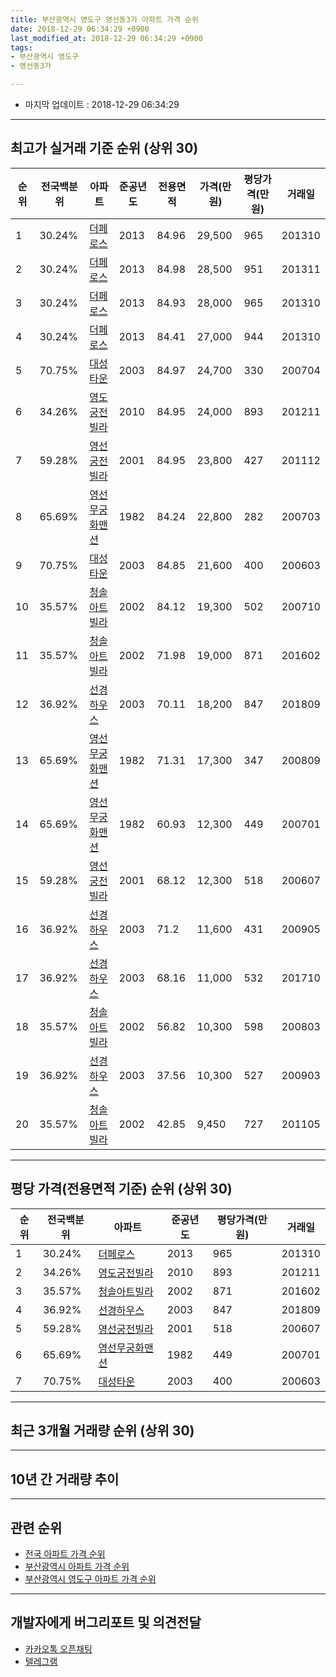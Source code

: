 ```yaml
---
title: 부산광역시 영도구 영선동3가 아파트 가격 순위
date: 2018-12-29 06:34:29 +0900
last_modified_at: 2018-12-29 06:34:29 +0900
tags:
- 부산광역시 영도구
- 영선동3가

---
```


* 마지막 업데이트 : 2018-12-29 06:34:29

---

## 최고가 실거래 기준 순위 (상위 30)


|순위|전국백분위|아파트|준공년도|전용면적|가격(만원)|평당가격(만원)|거래일|
|---|---|---|---|---|---|---|---|
|1|30.24%|[더페로스](https://search.naver.com/search.naver?query=%EB%B6%80%EC%82%B0%EA%B4%91%EC%97%AD%EC%8B%9C+%EC%98%81%EB%8F%84%EA%B5%AC+%EC%98%81%EC%84%A0%EB%8F%993%EA%B0%80+%EB%8D%94%ED%8E%98%EB%A1%9C%EC%8A%A4)|2013|84.96|29,500|965|201310|
|2|30.24%|[더페로스](https://search.naver.com/search.naver?query=%EB%B6%80%EC%82%B0%EA%B4%91%EC%97%AD%EC%8B%9C+%EC%98%81%EB%8F%84%EA%B5%AC+%EC%98%81%EC%84%A0%EB%8F%993%EA%B0%80+%EB%8D%94%ED%8E%98%EB%A1%9C%EC%8A%A4)|2013|84.98|28,500|951|201311|
|3|30.24%|[더페로스](https://search.naver.com/search.naver?query=%EB%B6%80%EC%82%B0%EA%B4%91%EC%97%AD%EC%8B%9C+%EC%98%81%EB%8F%84%EA%B5%AC+%EC%98%81%EC%84%A0%EB%8F%993%EA%B0%80+%EB%8D%94%ED%8E%98%EB%A1%9C%EC%8A%A4)|2013|84.93|28,000|965|201310|
|4|30.24%|[더페로스](https://search.naver.com/search.naver?query=%EB%B6%80%EC%82%B0%EA%B4%91%EC%97%AD%EC%8B%9C+%EC%98%81%EB%8F%84%EA%B5%AC+%EC%98%81%EC%84%A0%EB%8F%993%EA%B0%80+%EB%8D%94%ED%8E%98%EB%A1%9C%EC%8A%A4)|2013|84.41|27,000|944|201310|
|5|70.75%|[대성타운](https://search.naver.com/search.naver?query=%EB%B6%80%EC%82%B0%EA%B4%91%EC%97%AD%EC%8B%9C+%EC%98%81%EB%8F%84%EA%B5%AC+%EC%98%81%EC%84%A0%EB%8F%993%EA%B0%80+%EB%8C%80%EC%84%B1%ED%83%80%EC%9A%B4)|2003|84.97|24,700|330|200704|
|6|34.26%|[영도궁전빌라](https://search.naver.com/search.naver?query=%EB%B6%80%EC%82%B0%EA%B4%91%EC%97%AD%EC%8B%9C+%EC%98%81%EB%8F%84%EA%B5%AC+%EC%98%81%EC%84%A0%EB%8F%993%EA%B0%80+%EC%98%81%EB%8F%84%EA%B6%81%EC%A0%84%EB%B9%8C%EB%9D%BC)|2010|84.95|24,000|893|201211|
|7|59.28%|[영선궁전빌라](https://search.naver.com/search.naver?query=%EB%B6%80%EC%82%B0%EA%B4%91%EC%97%AD%EC%8B%9C+%EC%98%81%EB%8F%84%EA%B5%AC+%EC%98%81%EC%84%A0%EB%8F%993%EA%B0%80+%EC%98%81%EC%84%A0%EA%B6%81%EC%A0%84%EB%B9%8C%EB%9D%BC)|2001|84.95|23,800|427|201112|
|8|65.69%|[영선무궁화맨션](https://search.naver.com/search.naver?query=%EB%B6%80%EC%82%B0%EA%B4%91%EC%97%AD%EC%8B%9C+%EC%98%81%EB%8F%84%EA%B5%AC+%EC%98%81%EC%84%A0%EB%8F%993%EA%B0%80+%EC%98%81%EC%84%A0%EB%AC%B4%EA%B6%81%ED%99%94%EB%A7%A8%EC%85%98)|1982|84.24|22,800|282|200703|
|9|70.75%|[대성타운](https://search.naver.com/search.naver?query=%EB%B6%80%EC%82%B0%EA%B4%91%EC%97%AD%EC%8B%9C+%EC%98%81%EB%8F%84%EA%B5%AC+%EC%98%81%EC%84%A0%EB%8F%993%EA%B0%80+%EB%8C%80%EC%84%B1%ED%83%80%EC%9A%B4)|2003|84.85|21,600|400|200603|
|10|35.57%|[청솔아트빌라](https://search.naver.com/search.naver?query=%EB%B6%80%EC%82%B0%EA%B4%91%EC%97%AD%EC%8B%9C+%EC%98%81%EB%8F%84%EA%B5%AC+%EC%98%81%EC%84%A0%EB%8F%993%EA%B0%80+%EC%B2%AD%EC%86%94%EC%95%84%ED%8A%B8%EB%B9%8C%EB%9D%BC)|2002|84.12|19,300|502|200710|
|11|35.57%|[청솔아트빌라](https://search.naver.com/search.naver?query=%EB%B6%80%EC%82%B0%EA%B4%91%EC%97%AD%EC%8B%9C+%EC%98%81%EB%8F%84%EA%B5%AC+%EC%98%81%EC%84%A0%EB%8F%993%EA%B0%80+%EC%B2%AD%EC%86%94%EC%95%84%ED%8A%B8%EB%B9%8C%EB%9D%BC)|2002|71.98|19,000|871|201602|
|12|36.92%|[선경하우스](https://search.naver.com/search.naver?query=%EB%B6%80%EC%82%B0%EA%B4%91%EC%97%AD%EC%8B%9C+%EC%98%81%EB%8F%84%EA%B5%AC+%EC%98%81%EC%84%A0%EB%8F%993%EA%B0%80+%EC%84%A0%EA%B2%BD%ED%95%98%EC%9A%B0%EC%8A%A4)|2003|70.11|18,200|847|201809|
|13|65.69%|[영선무궁화맨션](https://search.naver.com/search.naver?query=%EB%B6%80%EC%82%B0%EA%B4%91%EC%97%AD%EC%8B%9C+%EC%98%81%EB%8F%84%EA%B5%AC+%EC%98%81%EC%84%A0%EB%8F%993%EA%B0%80+%EC%98%81%EC%84%A0%EB%AC%B4%EA%B6%81%ED%99%94%EB%A7%A8%EC%85%98)|1982|71.31|17,300|347|200809|
|14|65.69%|[영선무궁화맨션](https://search.naver.com/search.naver?query=%EB%B6%80%EC%82%B0%EA%B4%91%EC%97%AD%EC%8B%9C+%EC%98%81%EB%8F%84%EA%B5%AC+%EC%98%81%EC%84%A0%EB%8F%993%EA%B0%80+%EC%98%81%EC%84%A0%EB%AC%B4%EA%B6%81%ED%99%94%EB%A7%A8%EC%85%98)|1982|60.93|12,300|449|200701|
|15|59.28%|[영선궁전빌라](https://search.naver.com/search.naver?query=%EB%B6%80%EC%82%B0%EA%B4%91%EC%97%AD%EC%8B%9C+%EC%98%81%EB%8F%84%EA%B5%AC+%EC%98%81%EC%84%A0%EB%8F%993%EA%B0%80+%EC%98%81%EC%84%A0%EA%B6%81%EC%A0%84%EB%B9%8C%EB%9D%BC)|2001|68.12|12,300|518|200607|
|16|36.92%|[선경하우스](https://search.naver.com/search.naver?query=%EB%B6%80%EC%82%B0%EA%B4%91%EC%97%AD%EC%8B%9C+%EC%98%81%EB%8F%84%EA%B5%AC+%EC%98%81%EC%84%A0%EB%8F%993%EA%B0%80+%EC%84%A0%EA%B2%BD%ED%95%98%EC%9A%B0%EC%8A%A4)|2003|71.2|11,600|431|200905|
|17|36.92%|[선경하우스](https://search.naver.com/search.naver?query=%EB%B6%80%EC%82%B0%EA%B4%91%EC%97%AD%EC%8B%9C+%EC%98%81%EB%8F%84%EA%B5%AC+%EC%98%81%EC%84%A0%EB%8F%993%EA%B0%80+%EC%84%A0%EA%B2%BD%ED%95%98%EC%9A%B0%EC%8A%A4)|2003|68.16|11,000|532|201710|
|18|35.57%|[청솔아트빌라](https://search.naver.com/search.naver?query=%EB%B6%80%EC%82%B0%EA%B4%91%EC%97%AD%EC%8B%9C+%EC%98%81%EB%8F%84%EA%B5%AC+%EC%98%81%EC%84%A0%EB%8F%993%EA%B0%80+%EC%B2%AD%EC%86%94%EC%95%84%ED%8A%B8%EB%B9%8C%EB%9D%BC)|2002|56.82|10,300|598|200803|
|19|36.92%|[선경하우스](https://search.naver.com/search.naver?query=%EB%B6%80%EC%82%B0%EA%B4%91%EC%97%AD%EC%8B%9C+%EC%98%81%EB%8F%84%EA%B5%AC+%EC%98%81%EC%84%A0%EB%8F%993%EA%B0%80+%EC%84%A0%EA%B2%BD%ED%95%98%EC%9A%B0%EC%8A%A4)|2003|37.56|10,300|527|200903|
|20|35.57%|[청솔아트빌라](https://search.naver.com/search.naver?query=%EB%B6%80%EC%82%B0%EA%B4%91%EC%97%AD%EC%8B%9C+%EC%98%81%EB%8F%84%EA%B5%AC+%EC%98%81%EC%84%A0%EB%8F%993%EA%B0%80+%EC%B2%AD%EC%86%94%EC%95%84%ED%8A%B8%EB%B9%8C%EB%9D%BC)|2002|42.85|9,450|727|201105|


---

## 평당 가격(전용면적 기준) 순위 (상위 30)


|순위|전국백분위|아파트|준공년도|평당가격(만원)|거래일|
|---|---|---|---|---|---|
|1|30.24%|[더페로스](https://search.naver.com/search.naver?query=%EB%B6%80%EC%82%B0%EA%B4%91%EC%97%AD%EC%8B%9C+%EC%98%81%EB%8F%84%EA%B5%AC+%EC%98%81%EC%84%A0%EB%8F%993%EA%B0%80+%EB%8D%94%ED%8E%98%EB%A1%9C%EC%8A%A4)|2013|965|201310|
|2|34.26%|[영도궁전빌라](https://search.naver.com/search.naver?query=%EB%B6%80%EC%82%B0%EA%B4%91%EC%97%AD%EC%8B%9C+%EC%98%81%EB%8F%84%EA%B5%AC+%EC%98%81%EC%84%A0%EB%8F%993%EA%B0%80+%EC%98%81%EB%8F%84%EA%B6%81%EC%A0%84%EB%B9%8C%EB%9D%BC)|2010|893|201211|
|3|35.57%|[청솔아트빌라](https://search.naver.com/search.naver?query=%EB%B6%80%EC%82%B0%EA%B4%91%EC%97%AD%EC%8B%9C+%EC%98%81%EB%8F%84%EA%B5%AC+%EC%98%81%EC%84%A0%EB%8F%993%EA%B0%80+%EC%B2%AD%EC%86%94%EC%95%84%ED%8A%B8%EB%B9%8C%EB%9D%BC)|2002|871|201602|
|4|36.92%|[선경하우스](https://search.naver.com/search.naver?query=%EB%B6%80%EC%82%B0%EA%B4%91%EC%97%AD%EC%8B%9C+%EC%98%81%EB%8F%84%EA%B5%AC+%EC%98%81%EC%84%A0%EB%8F%993%EA%B0%80+%EC%84%A0%EA%B2%BD%ED%95%98%EC%9A%B0%EC%8A%A4)|2003|847|201809|
|5|59.28%|[영선궁전빌라](https://search.naver.com/search.naver?query=%EB%B6%80%EC%82%B0%EA%B4%91%EC%97%AD%EC%8B%9C+%EC%98%81%EB%8F%84%EA%B5%AC+%EC%98%81%EC%84%A0%EB%8F%993%EA%B0%80+%EC%98%81%EC%84%A0%EA%B6%81%EC%A0%84%EB%B9%8C%EB%9D%BC)|2001|518|200607|
|6|65.69%|[영선무궁화맨션](https://search.naver.com/search.naver?query=%EB%B6%80%EC%82%B0%EA%B4%91%EC%97%AD%EC%8B%9C+%EC%98%81%EB%8F%84%EA%B5%AC+%EC%98%81%EC%84%A0%EB%8F%993%EA%B0%80+%EC%98%81%EC%84%A0%EB%AC%B4%EA%B6%81%ED%99%94%EB%A7%A8%EC%85%98)|1982|449|200701|
|7|70.75%|[대성타운](https://search.naver.com/search.naver?query=%EB%B6%80%EC%82%B0%EA%B4%91%EC%97%AD%EC%8B%9C+%EC%98%81%EB%8F%84%EA%B5%AC+%EC%98%81%EC%84%A0%EB%8F%993%EA%B0%80+%EB%8C%80%EC%84%B1%ED%83%80%EC%9A%B4)|2003|400|200603|


---

## 최근 3개월 거래량 순위 (상위 30)


<div style="width:100%;">
    <canvas id="deal_count_ranking" height="250"></canvas>
</div>


<script>
new Chart(document.getElementById("deal_count_ranking"), {
    type: 'horizontalBar',
    data: {
        labels: ['영선무궁화맨션'],
        datasets: [{
            label: '실거래 수',
            data: [1],
            borderColor: "rgba(255, 0, 128, 1)",
            backgroundColor: "rgba(255, 0, 128, 0.5)",
            fill: false,
        }]
    },
    options: {
        responsive: true,
        title: {
            display: true,
            text: '최근 3개월 거래량 순위'
        },
        tooltips: {
            mode: 'index',
            intersect: false,
            callbacks: {
                title: function(tooltipItems, data) {
                    return "실거래 수:";
                },
                label: function(tooltipItem, data) {
                    return data.labels[tooltipItem.index] + ": " + tooltipItem.xLabel;
                }
            }
        },
        hover: {
            mode: 'nearest',
            intersect: true
        },
        scales: {
            xAxes: [{
                display: true,
                scaleLabel: {
                    display: true,
                    labelString: '실거래 수'
                },
                ticks: {
                    suggestedMin: 0,
                }
            }],
            yAxes: [{
                display: true,
                ticks: {
                    autoSkip: false,
                    callback: function(value, index, values) {
                        if (value.length > 15)
                            return value.substr(0, 13) + "...";
                        else
                            return value;
                    }
                },
                scaleLabel: {
                    display: false,
                }
            }]
        }
    }
});

</script>


---

## 10년 간 거래량 추이


<div style="width:100%;">
    <canvas id="deal_progress" height="250"></canvas>
</div>

<script>
new Chart(document.getElementById("deal_progress"), {
    type: 'line',
    data: {
        labels: ['200812','200901','200902','200903','200904','200905','200906','200907','200908','200909','200910','200911','200912','201001','201002','201003','201004','201005','201006','201007','201008','201009','201010','201011','201012','201101','201102','201103','201104','201105','201106','201107','201108','201109','201110','201111','201112','201201','201202','201203','201204','201205','201206','201207','201208','201209','201210','201211','201212','201301','201302','201303','201304','201305','201306','201307','201308','201309','201310','201311','201312','201401','201402','201403','201404','201405','201406','201407','201408','201409','201410','201411','201412','201501','201502','201503','201504','201505','201506','201507','201508','201509','201510','201511','201512','201601','201602','201603','201604','201605','201606','201607','201608','201609','201610','201611','201612','201701','201702','201703','201704','201705','201706','201707','201708','201709','201710','201711','201712','201801','201802','201803','201804','201805','201806','201807','201808','201809','201810','201811','201812'],
        datasets: [{
            label: '실거래 수',
            pointRadius: 1,
            data: [1, 0, 0, 1, 0, 1, 1, 2, 1, 1, 0, 0, 2, 0, 1, 0, 0, 0, 0, 0, 1, 0, 0, 0, 0, 1, 1, 0, 2, 2, 1, 0, 0, 2, 2, 0, 1, 0, 0, 0, 0, 0, 0, 0, 0, 0, 0, 1, 0, 0, 0, 2, 0, 0, 1, 0, 0, 1, 12, 7, 2, 0, 0, 1, 1, 0, 2, 3, 0, 0, 0, 1, 0, 0, 1, 0, 1, 1, 0, 0, 0, 0, 0, 0, 0, 0, 2, 1, 3, 0, 1, 0, 1, 0, 2, 0, 0, 0, 0, 1, 0, 0, 2, 3, 0, 0, 4, 0, 1, 0, 0, 1, 0, 0, 0, 1, 0, 1, 0, 1, 0],
            borderColor: "rgba(255, 201, 14, 1)",
            backgroundColor: "rgba(255, 201, 14, 0.5)",
            fill: true,
        }]
    },
    options: {
        responsive: true,
        title: {
            display: true,
            text: '10년간 거래량 추이'
        },
        tooltips: {
            mode: 'index',
            intersect: false,
        },
        hover: {
            mode: 'nearest',
            intersect: true
        },
        scales: {
            xAxes: [{
                display: true,
                scaleLabel: {
                    display: true,
                    labelString: '년/월'
                }
            }],
            yAxes: [{
                display: true,
                ticks: {
                    suggestedMin: 0,
                },
                scaleLabel: {
                    display: true,
                    labelString: '실거래 수'
                }
            }]
        }
    }
});

</script>


---

## 관련 순위

- [전국 아파트 가격 순위](https://inasie.github.io/apt-ranking/전국)
- [부산광역시 아파트 가격 순위](https://inasie.github.io/apt-ranking/부산광역시)
- [부산광역시 영도구 아파트 가격 순위](https://inasie.github.io/apt-ranking/부산광역시-영도구)


---

## 개발자에게 버그리포트 및 의견전달

- [카카오톡 오픈채팅](https://open.kakao.com/o/gLJUAP4)
- [텔레그램](https://t.me/inasie)

